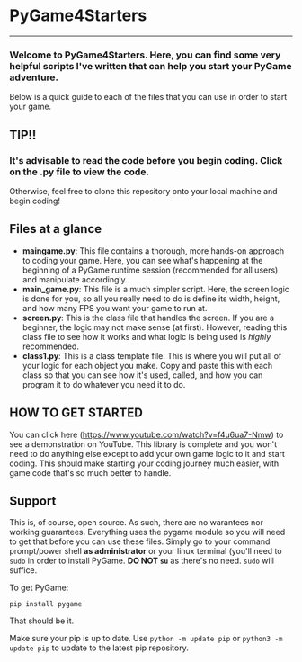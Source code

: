 # PyGame4Starters
---

### Welcome to PyGame4Starters. Here, you can find some very helpful scripts I've written that can help you start your PyGame adventure.
Below is a quick guide to each of the files that you can use in order to start your game.

## TIP!!
### It's advisable to read the code before you begin coding. Click on the .py file to view the code.
Otherwise, feel free to clone this repository onto your local machine and begin coding!

## Files at a glance

- **maingame.py**: This file contains a thorough, more hands-on approach to coding your game. Here, you can see what's happening at the beginning of a PyGame runtime session (recommended for all users) and manipulate accordingly.
- **main_game.py**: This file is a much simpler script. Here, the screen logic is done for you, so all you really need to do is define its width, height, and how many FPS you want your game to run at.
- **screen.py**: This is the class file that handles the screen. If you are a beginner, the logic may not make sense (at first). However, reading this class file to see how it works and what logic is being used is *highly* recommended.
- **class1.py**: This is a class template file. This is where you will put all of your logic for each object you make. Copy and paste this with each class so that you can see how it's used, called, and how you can program it to do whatever you need it to do.


## HOW TO GET STARTED
You can click here (https://www.youtube.com/watch?v=f4u6ua7-Nmw) to see a demonstration on YouTube</a>. This library is complete and you won't need to do anything else except to add your own game logic to it and start coding. This should make starting your coding journey much easier, with game code that's so much better to handle.

## Support
This is, of course, open source. As such, there are no warantees nor working guarantees. Everything uses the pygame module so you will need to get that before you can use these files. Simply go to your command prompt/power shell **as administrator** or your linux terminal (you'll need to `sudo` in order to install PyGame. **DO NOT `su`** as there's no need. `sudo` will suffice.

To get PyGame:

`
pip install pygame
`

That should be it. 

Make sure your pip is up to date. Use `python -m update pip` or `python3 -m update pip` to update to the latest pip repository.

